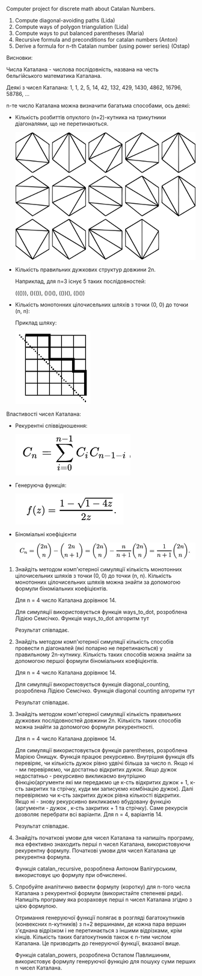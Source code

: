 Computer project for discrete math about Catalan Numbers.
1) Compute diagonal-avoiding paths (Lida)
2) Compute ways of polygon triangulation (Lida)
3) Compute ways to put balanced parentheses (Maria)
4) Recursive formula and preconditions for catalan numbers (Anton)
5) Derive a formula for n-th Catalan number (using power series) (Ostap)

Висновки:

Числа Каталана - числова послідовність, названа на честь бельгійського математика Каталана. 

Деякі з чисел Каталана: 1, 1, 2, 5, 14, 42, 132, 429, 1430, 4862, 16796, 58786, ...

n-те число Каталана можна визначити багатьма способами, ось деякі:

- Кількість розбиттів опуклого (n+2)-кутника на трикутники діагоналями, що не перетинаються.

   ![Polygons](polygons.jpeg)

- Кількість правильних дужкових структур довжини 2n.

   Наприклад, для n=3 існує 5 таких послідовностей:
  
   ((())), ()(()), ()()(), (())(), (()())
   
- Кількість монотонних цілочисельних шляхів з точки (0, 0) до точки (n, n):

   Приклад шляху:

   ![Diagonals](diagonals.jpeg)

Властивості чисел Каталана:

- Рекурентні співвідношення:
  
   ![recurrent formula](cat.jpeg)

- Генеруюча функція:

   ![Generative formula](gen_formula.jpeg)

- Біноміальні коефіцієнти

   ![Way formula](way_formula.jpeg)

1. Знайдіть методом комп'ютерної симуляції кількість монотонних цілочисельних шляхів з точки (0, 0) до точки (n, n).
   Кількість монотонних цілочисельних шляхів можна знайти за допомогою формули біноміальних коефіцієнтів.
   
   Для n = 4 число Каталана дорівнює 14.
   
   Для симуляції використовується функція ways_to_dot, розроблена Лідією Семсічко.
   Функція ways_to_dot алгоритм тут

   Результат співпадає. 
   
2. Знайдіть методом комп'ютерної симуляції кількість способів провести n діагоналей (які попарно не перетинаються) у правильному 2n-кутнику.
   Кількість таких способів можна знайти за допомогою першої формули біноміальних коефіцієнтів.

   Для n = 4 число Каталана дорівнює 14.
   
   Для симуляції використовується функція diagonal_counting, розроблена Лідією Семсічко.
   Функція diagonal counting алгоритм тут

   Результат співпадає.
   
3. Знайдіть методом комп'ютерної симуляції кількість правильних дужкових послідовностей довжини 2n.
   Кількість таких способів можна знайти за допомогою формули рекурентності.

   Для n = 4 число Каталана дорівнює 14.

   Для симуляції використовується функція parentheses, розроблена Марією Онищук.
   Функція працює рекурсивно. Внутрішня функція dfs перевіряє, чи кількість дужок рівно удвічі більша за число n. Якщо ні - ми перевіряємо, чи достатньо відкритих дужок. Якщо дужок недостатньо - рекурсивно викликаємо внутрішню фінкцію(аргументи які ми передаємо це к-сть відкритих дужок + 1, к-сть закритих та стрічку, куди ми записуємо комбінацію дужок). Далі перевіряємо чи к-сть закритих дужок рівна кількості відкритих. Якщо ні - знову рекурсивно викликаємо вбудовану функцію (аргументи - дужок , к-сть закритих + 1 та стрічку). Саме рекурсія дозволяє перебрати всі варіанти. Для n = 4, варіантів 14.

   Результат співпадає.
   
4. Знайдіть початкові умови для чисел Каталана та напишіть програму, яка ефективно знаходить перші n чисел Каталана, використовуючи рекурентну формулу.
   Початкові умови для чисел Каталана це рекурентна формула.

   Функція catalan_recursive, розроблена Антоном Валігурським, використовує цю формулу при обчисленні.
   
5. Спробуйте аналітично вивести формулу (коротку) для n-того числа Каталана з рекурентної формули (використайте степеневі ряди). Напишіть програму яка розраховує перші n чисел Каталана згідно з цією формулою.
   
   Отримання генеруючої функції полягає в розгляді багатокутників (конвексних n-кутників) з n+2 вершинами, де кожна пара вершин з'єднана відрізком і не перетинається з іншими відрізками, крім кінців. Кількість таких багатокутників також є n-тим числом Каталана. Це призводить до генеруючої функції, вказаної вище.

   Функція catalan_powers, розроблена Остапом Павлишиним, використовує формулу генеруючої функцію для пошуку суми перших n чисел Каталана.
